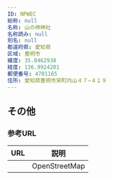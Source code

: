 ```yaml
---
ID: NPWEC
総称: null
名称: 山の神神社
名称読み: null
別名: null
都道府県: 愛知県
区域: 豊明市
緯度: 35.0462938
経度: 136.9924201
郵便番号: 4701165
住所: 愛知県豊明市栄町内山４７−４１９
---
```


## その他

### 参考URL

| URL | 説明          |
| --- | ------------- |
|     | OpenStreetMap |
